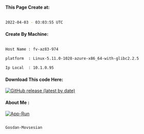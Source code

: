 
   
#### This Page Create at:

```bash

2022-04-03 - 03:03:55 UTC

```

#### Create By Machine:

```bash

Host Name : fv-az83-974

platform  : Linux-5.11.0-1028-azure-x86_64-with-glibc2.2.5

Ip Local  : 10.1.0.95

```
#### Download This code Here:

[![GitHub release (latest by date)](https://img.shields.io/github/v/release/Gosdan-Movsesian/Gosdan?style=for-the-badge&label=Download)](https://github.com/Gosdan-Movsesian/Gosdan/releases) 

</p> 

#### About Me :

[![App-Run](https://github.com/Gosdan-Movsesian/Gosdan/actions/workflows/App-Run.yml/badge.svg)](https://github.com/Gosdan-Movsesian/Gosdan/actions/workflows/App-Run.yml)

```bash

Gosdan-Movsesian

```

